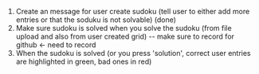 1. Create an message for user create sudoku (tell user to either add more entries or that the soduku is not solvable) (done)
2. Make sure sudoku is solved when you solve the sudoku (from file upload and also from user created grid) -- make sure to record for github <- need to record
3. When the sudoku is solved (or you press 'solution', correct user entries are highlighted in green, bad ones in red)